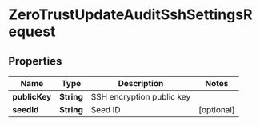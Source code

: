 

# ZeroTrustUpdateAuditSshSettingsRequest


## Properties

| Name | Type | Description | Notes |
|------------ | ------------- | ------------- | -------------|
|**publicKey** | **String** | SSH encryption public key |  |
|**seedId** | **String** | Seed ID |  [optional] |



